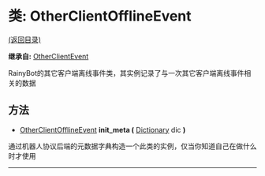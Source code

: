 # 类: OtherClientOfflineEvent  
[(返回目录)](README.md)  
  
**继承自:** [OtherClientEvent](OtherClientEvent.md)  
  
RainyBot的其它客户端离线事件类，其实例记录了与一次其它客户端离线事件相关的数据  
  
## 方法 
  
- [OtherClientOfflineEvent](OtherClientOfflineEvent.md) **init_meta (** [Dictionary](https://docs.godotengine.org/en/latest/classes/class_dictionary.html) dic **)**  
  
通过机器人协议后端的元数据字典构造一个此类的实例，仅当你知道自己在做什么时才使用  
  
---  
  

